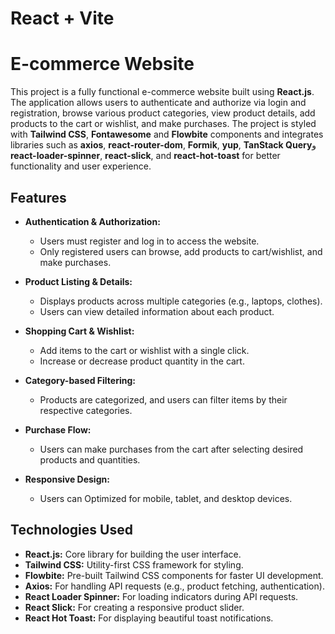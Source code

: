 # React + Vite

# E-commerce Website

This project is a fully functional e-commerce website built using **React.js**. The application allows users to authenticate and authorize via login and registration, browse various product categories, view product details, add products to the cart or wishlist, and make purchases. The project is styled with **Tailwind CSS**, **Fontawesome** and **Flowbite** components and integrates libraries such as **axios**, **react-router-dom**, **Formik**, **yup**, **TanStack Query**و **react-loader-spinner**, **react-slick**, and **react-hot-toast** for better functionality and user experience.

## Features

- **Authentication & Authorization:**
  - Users must register and log in to access the website.
  - Only registered users can browse, add products to cart/wishlist, and make purchases.
  
- **Product Listing & Details:**
  - Displays products across multiple categories (e.g., laptops, clothes).
  - Users can view detailed information about each product.
  
- **Shopping Cart & Wishlist:**
  - Add items to the cart or wishlist with a single click.
  - Increase or decrease product quantity in the cart.
  
- **Category-based Filtering:**
  - Products are categorized, and users can filter items by their respective categories.
  
- **Purchase Flow:**
  - Users can make purchases from the cart after selecting desired products and quantities.
  
- **Responsive Design:**
  - Users can Optimized for mobile, tablet, and desktop devices. 

## Technologies Used

- **React.js:** Core library for building the user interface.
- **Tailwind CSS:** Utility-first CSS framework for styling.
- **Flowbite:** Pre-built Tailwind CSS components for faster UI development.
- **Axios:** For handling API requests (e.g., product fetching, authentication).
- **React Loader Spinner:** For loading indicators during API requests.
- **React Slick:** For creating a responsive product slider.
- **React Hot Toast:** For displaying beautiful toast notifications.
